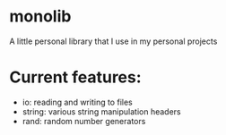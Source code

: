 # monolib
A little personal library that I use in my personal projects

# Current features:
- io: reading and writing to files
- string: various string manipulation headers
- rand: random number generators
